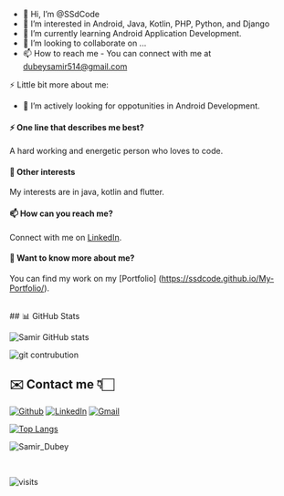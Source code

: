 - 👋 Hi, I’m @SSdCode
- 👀 I’m interested in Android, Java, Kotlin, PHP, Python, and Django
- 🌱 I’m currently learning Android Application Development.
- 💞️ I’m looking to collaborate on ...
- 📫 How to reach me - You can connect with me at dubeysamir514@gmail.com

⚡ Little bit more about me:

- 🌱 I’m actively looking for oppotunities in Android Development.

#### ⚡ One line that describes me best? 
A hard working and energetic person who loves to code.

#### 👯 Other interests
My interests are in java, kotlin and flutter.

#### 📫 How can you reach me?
Connect with me on [LinkedIn](www.linkedin.com/in/srdube).

#### 💬 Want to know more about me?
You can find my work on my [Portfolio] (https://ssdcode.github.io/My-Portfolio/).

<br />
<!-- 
## 👨🏻‍💻 Tech Stack

![HTML](https://img.shields.io/badge/html5%20-%23E34F26.svg?&style=for-the-badge&logo=html5&logoColor=white)&nbsp;
![CSS](https://img.shields.io/badge/css3%20-%231572B6.svg?&style=for-the-badge&logo=css3&logoColor=white)&nbsp;
<br />

![JavaScript](https://img.shields.io/badge/javascript%20-%23323330.svg?&style=for-the-badge&logo=javascript&logoColor=%23F7DF1E)&nbsp;


<br />
 -->
## 📊 GitHub Stats

![Samir GitHub stats](https://github-readme-stats.vercel.app/api?username=SSdCode&count_private=true&show_icons=true&theme=tokyonight)

![git contrubution](https://activity-graph.herokuapp.com/graph?username=SSdCode&bg_color=0D1117&color=ffffff&line=1A237E&point=1E88E5&area=true&hide_border=true)



## ✉️ Contact me 👇🏻

[![Github](https://img.icons8.com/plasticine/50/000000/github.png)](https://github.com/SSdCode)
[![LinkedIn](https://img.icons8.com/plasticine/50/000000/linkedin.png)](www.linkedin.com/in/srdube) 
[![Gmail](https://img.icons8.com/plasticine/50/000000/gmail-new.png)](mailto:dubeysamir514@gmail.com) 


[![Top Langs](https://github-readme-stats.vercel.app/api/top-langs/?username=SSdCode)](https://github.com/SSdCode)
   <p><img align="center" src="https://github-readme-streak-stats.herokuapp.com/?user=SSdCode" alt="Samir_Dubey" /></p>
   <br>

![visits](https://visitor-badge.laobi.icu/badge?page_id=samir.visitor-badge)
